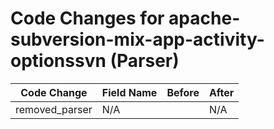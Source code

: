 # Code Changes for apache-subversion-mix-app-activity-optionssvn (Parser)

| Code Change | Field Name | Before | After |
|-------------|------------|--------|-------|
| removed_parser | N/A |  | N/A |